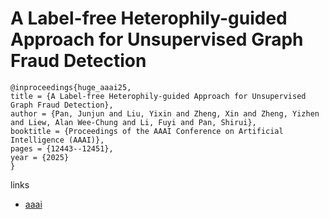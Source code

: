 # A Label-free Heterophily-guided Approach for Unsupervised Graph Fraud Detection

```
@inproceedings{huge_aaai25,
title = {A Label-free Heterophily-guided Approach for Unsupervised Graph Fraud Detection},
author = {Pan, Junjun and Liu, Yixin and Zheng, Xin and Zheng, Yizhen and Liew, Alan Wee-Chung and Li, Fuyi and Pan, Shirui},
booktitle = {Proceedings of the AAAI Conference on Artificial Intelligence (AAAI)},
pages = {12443--12451},
year = {2025}
}
```

links
- [aaai](https://ojs.aaai.org/index.php/AAAI/article/view/33356)
